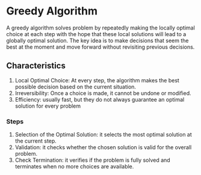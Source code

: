 # Greedy Algorithm

A greedy algorithm solves problem by repeatedly making the locally optimal choice at each step with the hope that these local solutions will lead to a globally optimal solution. The key idea is to make decisions that seem the best at the moment and move forward without revisiting previous decisions.

## Characteristics

1. Local Optimal Choice: At every step, the algorithm makes the best possible decision based on the current situation.
2. Irreversibility: Once a choice is made, it cannot be undone or modified.
3. Efficiency: usually fast, but they do not always guarantee an optimal solution for every problem

### Steps

1. Selection of the Optimal Solution: it selects the most optimal solution at the current step.
2. Validation: it checks whether the chosen solution is valid for the overall problem.
3. Check Termination: it verifies if the problem is fully solved and terminates when no more choices are available.
